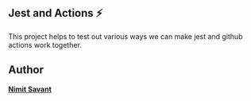 ## Jest and Actions ⚡
This project helps to test out various ways we can make jest and github actions work together.

Author
------
[**Nimit Savant**](https://nimitsavant.me)